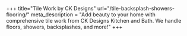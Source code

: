 +++
title="Tile Work by CK Designs"
url="/tile-backsplash-showers-flooring/"
meta_description = "Add beauty to your home with comprehensive tile work from CK Designs Kitchen and Bath. We handle floors, showers, backsplashes, and more!"
+++